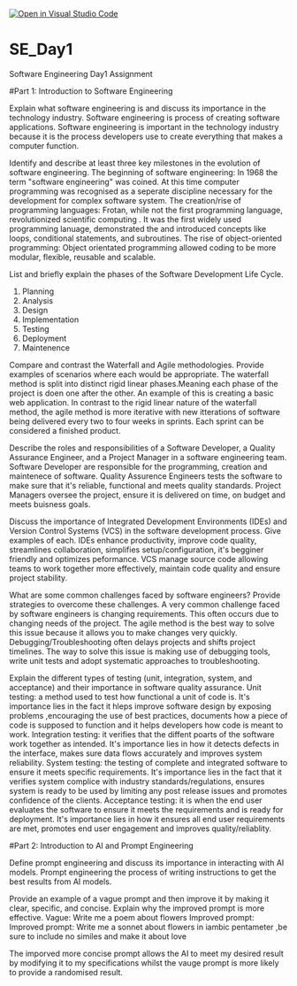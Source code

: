 [![Open in Visual Studio Code](https://classroom.github.com/assets/open-in-vscode-2e0aaae1b6195c2367325f4f02e2d04e9abb55f0b24a779b69b11b9e10269abc.svg)](https://classroom.github.com/online_ide?assignment_repo_id=18422327&assignment_repo_type=AssignmentRepo)
# SE_Day1
Software Engineering Day1 Assignment

#Part 1: Introduction to Software Engineering

Explain what software engineering is and discuss its importance in the technology industry.
Software engineering is process of creating software applications. Software engineering is important in the technology industry because it is the process developers use to create everything that makes a computer function.

Identify and describe at least three key milestones in the evolution of software engineering.
The beginning of software engineering:
In 1968 the term "software engineering" was coined. At this time computer programming was recognised as a seperate discipline necessary for the development for complex software system.
The creation/rise of programming languages:
Frotan, while not the first programming language, revolutionized scientific computing . It was the first widely used programming lanuage, demonstrated the and introduced concepts like loops, conditional statements, and subroutines.
The rise of object-oriented programming:
Object orientated programming allowed coding to be more modular, flexible, reusable and scalable.

List and briefly explain the phases of the Software Development Life Cycle.
1. Planning
2. Analysis
3. Design
4. Implementation
5. Testing
6. Deployment
7. Maintenence

Compare and contrast the Waterfall and Agile methodologies. Provide examples of scenarios where each would be appropriate.
The waterfall method is split into distinct rigid linear phases.Meaning each phase of the project is doen one after the other. An example of this is creating a basic web application.
In contrast to the rigid linear nature of the waterfall method, the agile method is more iterative with new itterations of software being delivered every two to four weeks in sprints. Each sprint can be considered a finished product. 

Describe the roles and responsibilities of a Software Developer, a Quality Assurance Engineer, and a Project Manager in a software engineering team.
Software Developer are responsible for the programming, creation and maintenece of software.
Quality Assurence Engineers tests the software to make sure that it's reliable, functional and meets quality standards.
Project Managers oversee the project, ensure it is delivered on time, on budget and meets buisness goals.

Discuss the importance of Integrated Development Environments (IDEs) and Version Control Systems (VCS) in the software development process. Give examples of each.
IDEs enhance productivity, improve code quality, streamlines collaboration, simplifies setup/configuration, it's begginer friendly and optimizes peformance.
VCS manage source code allowing teams to work together more effectively, maintain code quality and ensure project stability.

What are some common challenges faced by software engineers? Provide strategies to overcome these challenges.
A very common challenge faced by software engineers is changing requirements. This often occurs due to changing needs of the project. The agile method is the best way to solve this issue because it allows you to make changes very quickly.
Debugging/Troubleshooting often delays projects and shifts project timelines. The way to solve this issue is making use of debugging tools, write unit tests and adopt systematic approaches to troubleshooting.

Explain the different types of testing (unit, integration, system, and acceptance) and their importance in software quality assurance.
Unit testing: a method used to test how functional a unit of code is. It's importance lies in the fact it hleps improve software design by exposing problems ,encouraging the use of best practices, documents how a piece of code is supposed to function and it helps developers how code is meant to work.
Integration testing: it verifies that the diffent poarts of the software work together as intended. It's importance lies in how it detects defects in the interface, makes sure data flows accurately and improves system reliability.
System testing: the testing of complete and integrated software to ensure it meets specific requirements. It's importance lies in the fact that it verifies system complice with industry standards/regulations, ensures system is ready to be used by limiting any post release issues and promotes confidence of the clients.
Acceptance testing: it is when the end user evaluates the software to ensure it meets the requirements and is ready for deployment. It's importance lies in how it ensures all end user requirements are met, promotes end user engagement and improves quality/reliablity.

#Part 2: Introduction to AI and Prompt Engineering


Define prompt engineering and discuss its importance in interacting with AI models.
Prompt engineering the process of writing instructions to get the best results from AI models.

Provide an example of a vague prompt and then improve it by making it clear, specific, and concise. Explain why the improved prompt is more effective.
Vague: Write me a poem about flowers
Improved prompt: Improved prompt: Write me a sonnet about flowers in iambic pentameter ,be sure to include no similes and make it about love

The imporved more concise prompt allows the AI to meet my desired result by modifying it to my specifications whilst the vauge prompt is more likely to provide a randomised result.


